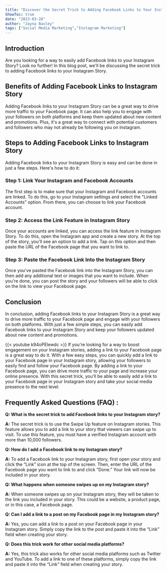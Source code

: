 ```yaml
---
title: "Discover the Secret Trick to Adding Facebook Links to Your Instagram Story!"
ShowToc: true 
date: "2023-03-28"
author: "Jayna Baxley" 
tags: ["Social Media Marketing","Instagram Marketing"]
---
```

## Introduction 

Are you looking for a way to easily add Facebook links to your Instagram Story? Look no further! In this blog post, we'll be discussing the secret trick to adding Facebook links to your Instagram Story. 

## Benefits of Adding Facebook Links to Instagram Story

Adding Facebook links to your Instagram Story can be a great way to drive more traffic to your Facebook page. It can also help you to engage with your followers on both platforms and keep them updated about new content and promotions. Plus, it's a great way to connect with potential customers and followers who may not already be following you on Instagram. 

## Steps to Adding Facebook Links to Instagram Story

Adding Facebook links to your Instagram Story is easy and can be done in just a few steps. Here's how to do it: 

### Step 1: Link Your Instagram and Facebook Accounts

The first step is to make sure that your Instagram and Facebook accounts are linked. To do this, go to your Instagram settings and select the "Linked Accounts" option. From there, you can choose to link your Facebook account. 

### Step 2: Access the Link Feature in Instagram Story

Once your accounts are linked, you can access the link feature in Instagram Story. To do this, open the Instagram app and create a new story. At the top of the story, you'll see an option to add a link. Tap on this option and then paste the URL of the Facebook page that you want to link to. 

### Step 3: Paste the Facebook Link Into the Instagram Story

Once you've pasted the Facebook link into the Instagram Story, you can then add any additional text or images that you want to include. When you're done, you can post the story and your followers will be able to click on the link to view your Facebook page. 

## Conclusion

In conclusion, adding Facebook links to your Instagram Story is a great way to drive more traffic to your Facebook page and engage with your followers on both platforms. With just a few simple steps, you can easily add Facebook links to your Instagram Story and keep your followers updated about new content and promotions.

{{< youtube k94oPElewdc >}} 
If you're looking for a way to boost engagement on your Instagram stories, adding a link to your Facebook page is a great way to do it. With a few easy steps, you can quickly add a link to your Facebook page in your Instagram story, allowing your followers to easily find and follow your Facebook page. By adding a link to your Facebook page, you can drive more traffic to your page and increase your online presence. With this secret trick, you'll be able to easily add a link to your Facebook page in your Instagram story and take your social media presence to the next level.

## Frequently Asked Questions (FAQ) :
**Q: What is the secret trick to add Facebook links to your Instagram story?**

**A:** The secret trick is to use the Swipe Up feature on Instagram stories. This feature allows you to add a link to your story that viewers can swipe up to visit. To use this feature, you must have a verified Instagram account with more than 10,000 followers. 

**Q: How do I add a Facebook link to my Instagram story?**

**A:** To add a Facebook link to your Instagram story, first open your story and click the “Link” icon at the top of the screen. Then, enter the URL of the Facebook page you want to link to and click “Done.” Your link will now be included in your story. 

**Q: What happens when someone swipes up on my Instagram story?**

**A:** When someone swipes up on your Instagram story, they will be taken to the link you included in your story. This could be a website, a product page, or in this case, a Facebook page. 

**Q: Can I add a link to a post on my Facebook page in my Instagram story?**

**A:** Yes, you can add a link to a post on your Facebook page in your Instagram story. Simply copy the link to the post and paste it into the “Link” field when creating your story. 

**Q: Does this trick work for other social media platforms?**

**A:** Yes, this trick also works for other social media platforms such as Twitter and YouTube. To add a link to one of these platforms, simply copy the link and paste it into the “Link” field when creating your story.


